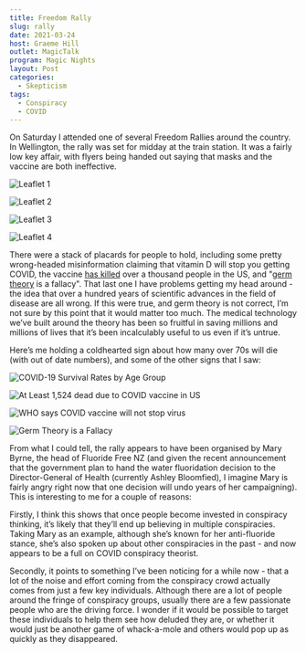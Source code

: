 ```yaml
---
title: Freedom Rally
slug: rally
date: 2021-03-24
host: Graeme Hill
outlet: MagicTalk
program: Magic Nights
layout: Post
categories:
  - Skepticism
tags:
  - Conspiracy
  - COVID
---
```


On Saturday I attended one of several Freedom Rallies around the country. In Wellington, the rally was set for midday at the train station. It was a fairly low key affair, with flyers being handed out saying that masks and the vaccine are both ineffective.

<!-- more -->

![Leaflet 1](images/image1.jpg)

![Leaflet 2](images/image2.jpg)

![Leaflet 3](images/image3.jpg)

![Leaflet 4](images/image4.jpg)

There were a stack of placards for people to hold, including some pretty wrong-headed misinformation claiming that vitamin D will stop you getting COVID, the vaccine [has killed](https://www.dw.com/en/fact-check-no-links-found-between-vaccination-and-deaths/a-56458746) over a thousand people in the US, and "[germ theory](https://en.wikipedia.org/wiki/Germ_theory_of_disease) is a fallacy". That last one I have problems getting my head around - the idea that over a hundred years of scientific advances in the field of disease are all wrong. If this were true, and germ theory is not correct, I’m not sure by this point that it would matter too much. The medical technology we’ve built around the theory has been so fruitful in saving millions and millions of lives that it’s been incalculably useful to us even if it’s untrue.

Here’s me holding a coldhearted sign about how many over 70s will die (with out of date numbers), and some of the other signs that I saw:

![COVID-19 Survival Rates by Age Group](images/image5.jpg)

![At Least 1,524 dead due to COVID vaccine in US](images/image6.jpg)

![WHO says COVID vaccine will not stop virus](images/image7.jpg)

![Germ Theory is a Fallacy](images/image8.jpg)

From what I could tell, the rally appears to have been organised by Mary Byrne, the head of Fluoride Free NZ (and given the recent announcement that the government plan to hand the water fluoridation decision to the Director-General of Health (currently Ashley Bloomfied), I imagine Mary is fairly angry right now that one decision will undo years of her campaigning). This is interesting to me for a couple of reasons:

Firstly, I think this shows that once people become invested in conspiracy thinking, it’s likely that they’ll end up believing in multiple conspiracies. Taking Mary as an example, although she’s known for her anti-fluoride stance, she’s also spoken up about other conspiracies in the past - and now appears to be a full on COVID conspiracy theorist.

Secondly, it points to something I’ve been noticing for a while now - that a lot of the noise and effort coming from the conspiracy crowd actually comes from just a few key individuals. Although there are a lot of people around the fringe of conspiracy groups, usually there are a few passionate people who are the driving force. I wonder if it would be possible to target these individuals to help them see how deluded they are, or whether it would just be another game of whack-a-mole and others would pop up as quickly as they disappeared.
